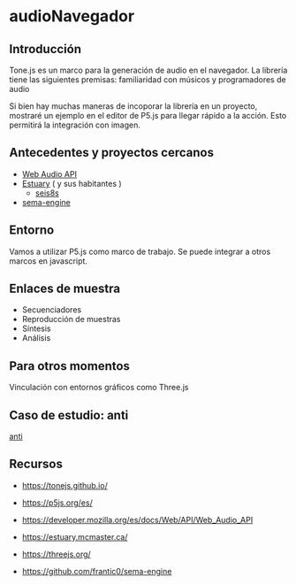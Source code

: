 # audioNavegador

## Introducción

Tone.js es un marco para la generación de audio en el navegador. La librería tiene las siguientes premisas: familiaridad con músicos y programadores de audio

Si bien hay muchas maneras de incoporar la librería en un proyecto, mostraré un ejemplo en el editor de P5.js para llegar rápido a la acción. Esto permitirá la integración con imagen. 

## Antecedentes y proyectos cercanos

- [Web Audio API](https://developer.mozilla.org/es/docs/Web/API/Web_Audio_API)
- [Estuary](https://estuary.mcmaster.ca/) ( y sus habitantes )
  - [seis8s](https://github.com/luisnavarrodelangel/seis8s)
- [sema-engine](https://github.com/frantic0/sema-engine)

## Entorno

Vamos a utilizar P5.js como marco de trabajo.
Se puede integrar a otros marcos en javascript. 

## Enlaces de muestra

- Secuenciadores 
- Reproducción de muestras
- Síntesis
- Análisis

## Para otros momentos

Vinculación con entornos gráficos como Three.js 

## Caso de estudio: anti

[anti](https://github.com/EmilioOcelotl/4NT1) 

## Recursos

- https://tonejs.github.io/
- https://p5js.org/es/

- https://developer.mozilla.org/es/docs/Web/API/Web_Audio_API
- https://estuary.mcmaster.ca/
- https://threejs.org/
- https://github.com/frantic0/sema-engine